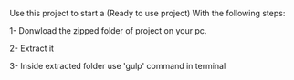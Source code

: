 Use this project to start a (Ready to use project) With the following steps:

1- Donwload the zipped folder of project on your pc.

2- Extract it

3- Inside extracted folder use 'gulp' command in terminal

